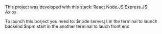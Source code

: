 This project was developed with this stack:
React
Node.JS
Express.JS
Axios

To launch this porject you need to:
$node server.js in the terminal to launch backend
$npm start in the another terminal to lauch front end
